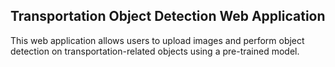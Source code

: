## Transportation Object Detection Web Application
This web application allows users to upload images and perform object detection on transportation-related objects using a pre-trained model.

